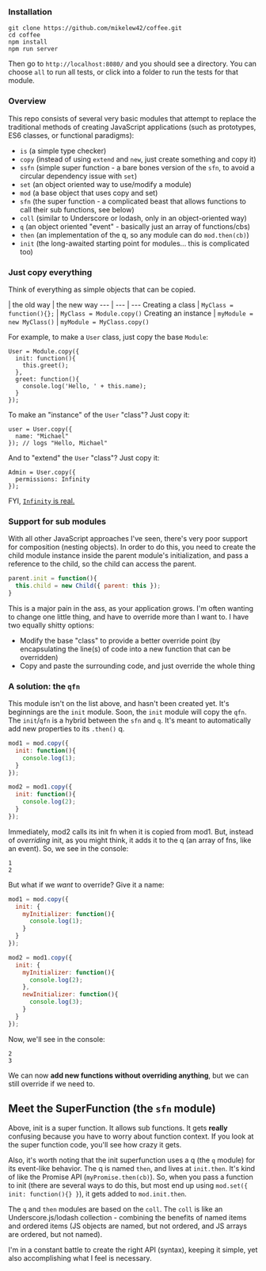 ### Installation

```
git clone https://github.com/mikelew42/coffee.git
cd coffee
npm install
npm run server
```

Then go to `http://localhost:8080/` and you should see a directory.  You can choose `all` to run all tests, or click into a folder to run the tests for that module.

### Overview

This repo consists of several very basic modules that attempt to replace the traditional methods of creating JavaScript applications (such as prototypes, ES6 classes, or functional paradigms):

- `is` (a simple type checker)
- `copy` (instead of using `extend` and `new`, just create something and copy it)
- `ssfn` (simple super function - a bare bones version of the `sfn`, to avoid a circular dependency issue with `set`)
- `set` (an object oriented way to use/modify a module)
- `mod` (a base object that uses copy and set)
- `sfn` (the super function - a complicated beast that allows functions to call their sub functions, see below)
- `coll` (similar to Underscore or lodash, only in an object-oriented way)
- `q` (an object oriented "event" - basically just an array of functions/cbs)
- `then` (an implementation of the q, so any module can do `mod.then(cb)`)
- `init` (the long-awaited starting point for modules... this is complicated too)

### Just copy everything

Think of everything as simple objects that can be copied.  

 | the old way | the new way
--- | --- | ---
Creating a class | `MyClass = function(){};` | `MyClass = Module.copy()` 
Creating an instance | `myModule = new MyClass()` | `myModule = MyClass.copy()`

For example, to make a `User` class, just copy the base `Module`:

```
User = Module.copy({
  init: function(){
    this.greet();
  },
  greet: function(){
    console.log('Hello, ' + this.name);
  }
});
```

To make an "instance" of the `User` "class"?  Just copy it:

```
user = User.copy({
  name: "Michael"
}); // logs "Hello, Michael"
```

And to "extend" the `User` "class"?  Just copy it:

```
Admin = User.copy({
  permissions: Infinity
});
```

FYI, [`Infinity` is real.](https://developer.mozilla.org/en-US/docs/Web/JavaScript/Reference/Global_Objects/Infinity)


### Support for sub modules

With all other JavaScript approaches I've seen, there's very poor support for composition (nesting objects).  In order to do this, you need to create the child module instance inside the parent module's initialization, and pass a reference to the child, so the child can access the parent.

```javascript
parent.init = function(){
  this.child = new Child({ parent: this });
}
```

This is a major pain in the ass, as your application grows.  I'm often wanting to change one little thing, and have to override more than I want to.  I have two equally shitty options:

- Modify the base "class" to provide a better override point (by encapsulating the line(s) of code into a new function that can be overridden)
- Copy and paste the surrounding code, and just override the whole thing

### A solution:  the `qfn`

This module isn't on the list above, and hasn't been created yet.  It's beginnings are the `init` module.  Soon, the `init` module will copy the `qfn`.  The `init`/`qfn` is a hybrid between the `sfn` and `q`.  It's meant to automatically add new properties to its `.then()` q.

```javascript
mod1 = mod.copy({
  init: function(){
    console.log(1);
  }
});

mod2 = mod1.copy({
  init: function(){
    console.log(2);
  }
});
```

Immediately, mod2 calls its init fn when it is copied from mod1.  But, instead of *overriding* init, as you might think, it adds it to the q (an array of fns, like an event).  So, we see in the console:

```
1
2
```

But what if we *want* to override?  Give it a name:

```javascript
mod1 = mod.copy({
  init: {
    myInitializer: function(){
      console.log(1);
    }
  }
});

mod2 = mod1.copy({
  init: {
    myInitializer: function(){
      console.log(2);
    },
    newInitializer: function(){
      console.log(3);
    }
  }
});
```

Now, we'll see in the console:

```
2
3
```

We can now **add new functions without overriding anything**, but we can still override if we need to.

## Meet the SuperFunction (the `sfn` module)

Above, init is a super function.  It allows sub functions.  It gets **really** confusing because you have to worry about function context.  If you look at the super function code, you'll see how crazy it gets.

Also, it's worth noting that the init superfunction uses a q (the `q` module) for its event-like behavior.  The q is named `then`, and lives at `init.then`.  It's kind of like the Promise API (`myPromise.then(cb)`).  So, when you pass a function to init (there are several ways to do this, but most end up using `mod.set({ init: function(){} }`), it gets added to `mod.init.then`.

The `q` and `then` modules are based on the `coll`.  The `coll` is like an Underscore.js/lodash collection - combining the benefits of named items and ordered items (JS objects are named, but not ordered, and JS arrays are ordered, but not named).

I'm in a constant battle to create the right API (syntax), keeping it simple, yet also accomplishing what I feel is necessary.
